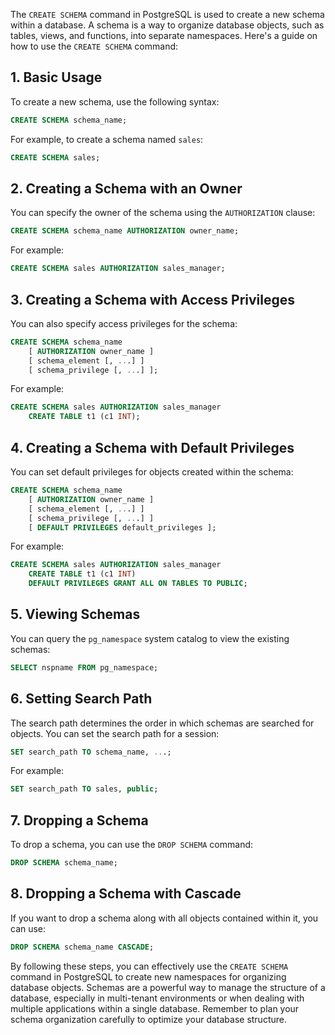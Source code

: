 The `CREATE SCHEMA` command in PostgreSQL is used to create a new schema within a database. A schema is a way to organize database objects, such as tables, views, and functions, into separate namespaces. Here's a guide on how to use the `CREATE SCHEMA` command:

## 1. **Basic Usage**

To create a new schema, use the following syntax:

```sql
CREATE SCHEMA schema_name;
```

For example, to create a schema named `sales`:

```sql
CREATE SCHEMA sales;
```

## 2. **Creating a Schema with an Owner**

You can specify the owner of the schema using the `AUTHORIZATION` clause:

```sql
CREATE SCHEMA schema_name AUTHORIZATION owner_name;
```

For example:

```sql
CREATE SCHEMA sales AUTHORIZATION sales_manager;
```

## 3. **Creating a Schema with Access Privileges**

You can also specify access privileges for the schema:

```sql
CREATE SCHEMA schema_name
    [ AUTHORIZATION owner_name ]
    [ schema_element [, ...] ]
    [ schema_privilege [, ...] ];
```

For example:

```sql
CREATE SCHEMA sales AUTHORIZATION sales_manager
    CREATE TABLE t1 (c1 INT);
```

## 4. **Creating a Schema with Default Privileges**

You can set default privileges for objects created within the schema:

```sql
CREATE SCHEMA schema_name
    [ AUTHORIZATION owner_name ]
    [ schema_element [, ...] ]
    [ schema_privilege [, ...] ]
    [ DEFAULT PRIVILEGES default_privileges ];
```

For example:

```sql
CREATE SCHEMA sales AUTHORIZATION sales_manager
    CREATE TABLE t1 (c1 INT)
    DEFAULT PRIVILEGES GRANT ALL ON TABLES TO PUBLIC;
```

## 5. **Viewing Schemas**

You can query the `pg_namespace` system catalog to view the existing schemas:

```sql
SELECT nspname FROM pg_namespace;
```

## 6. **Setting Search Path**

The search path determines the order in which schemas are searched for objects. You can set the search path for a session:

```sql
SET search_path TO schema_name, ...;
```

For example:

```sql
SET search_path TO sales, public;
```

## 7. **Dropping a Schema**

To drop a schema, you can use the `DROP SCHEMA` command:

```sql
DROP SCHEMA schema_name;
```

## 8. **Dropping a Schema with Cascade**

If you want to drop a schema along with all objects contained within it, you can use:

```sql
DROP SCHEMA schema_name CASCADE;
```

By following these steps, you can effectively use the `CREATE SCHEMA` command in PostgreSQL to create new namespaces for organizing database objects. Schemas are a powerful way to manage the structure of a database, especially in multi-tenant environments or when dealing with multiple applications within a single database. Remember to plan your schema organization carefully to optimize your database structure.
